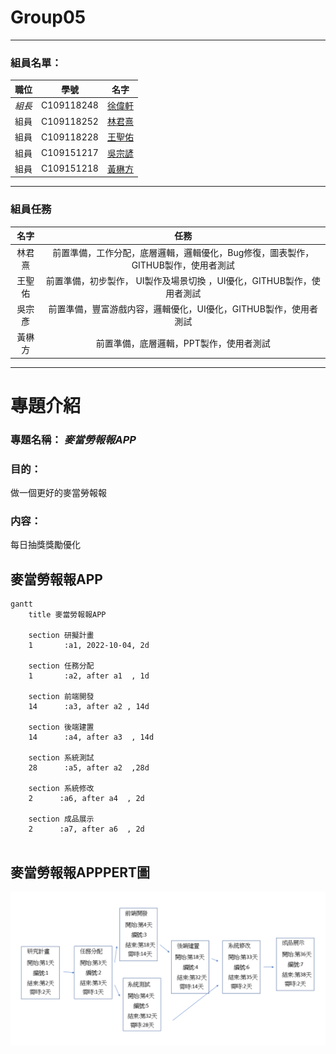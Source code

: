 # Group05
---
### 組員名單：
|職位|學號|名字|
|:--:|:--:|:--:|
|*組長*|C109118248|[徐偉軒](https://github.com/noman248)|
|組員|C109118252|[林君熹](https://github.com/clemon2)|
|組員|C109118228|[王聖佑](https://github.com/C109118228)|
|組員|C109151217|[吳宗諺](https://github.com/C109118217)|
|組員|C109151218|[黃楙方](https://github.com/C109118218)|

---
###  組員任務
|名字|任務|
|:--:|:--:|
|林君熹| 前置準備，工作分配，底層邏輯，邏輯優化，Bug修復，圖表製作，GITHUB製作，使用者測試|
|王聖佑| 前置準備，初步製作， UI製作及場景切換 ，UI優化，GITHUB製作，使用者測試|
|吳宗彥| 前置準備，豐富游戲内容，邏輯優化，UI優化，GITHUB製作，使用者測試|
|黃楙方| 前置準備，底層邏輯，PPT製作，使用者測試|

---
# 專題介紹
### 專題名稱： *麥當勞報報APP*
### 目的：
做一個更好的麥當勞報報
### 内容：
每日抽獎獎勵優化

## 麥當勞報報APP
```mermaid
gantt
    title 麥當勞報報APP
    
    section 研擬計畫
    1       :a1, 2022-10-04, 2d
   
    section 任務分配
    1       :a2, after a1  , 1d
    
    section 前端開發
    14      :a3, after a2 , 14d
    
    section 後端建置
    14      :a4, after a3  , 14d
    
    section 系統測試
    28      :a5, after a2  ,28d
    
    section 系統修改
    2      :a6, after a4  , 2d
    
    section 成品展示
    2      :a7, after a6  , 2d
   
```

## 麥當勞報報APPPERT圖
![Pert](pert.png)
